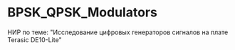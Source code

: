# BPSK_QPSK_Modulators
НИР по теме: "Исследование цифровых генераторов сигналов на плате Terasic DE10-Lite"
